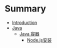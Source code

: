 # Summary

* [Introduction](README.md)
* [Java](./Java/README.md)
   * [Java 容器](./Java/Java容器)
      * [Node.js安装](./Java/Java容器/1-1.md)